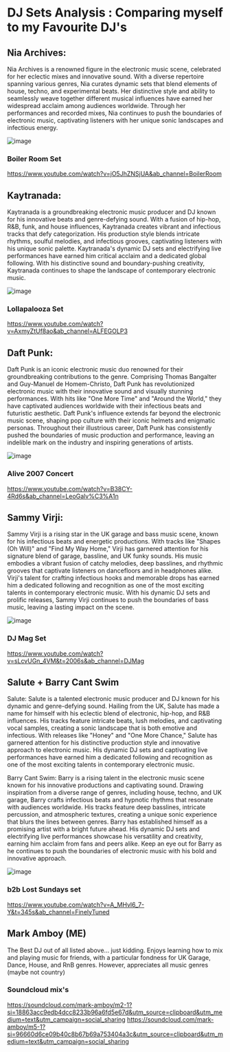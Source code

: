 # DJ Sets Analysis : Comparing myself to my Favourite DJ's
## Nia Archives: 
Nia Archives is a renowned figure in the electronic music scene, celebrated for her eclectic mixes and innovative sound. With a diverse repertoire spanning various genres, Nia  curates dynamic sets that blend elements of house, techno, and experimental beats. Her distinctive style and ability to seamlessly weave together different musical influences have earned her widespread acclaim among audiences worldwide. Through her performances and recorded mixes, Nia continues to push the boundaries of electronic music, captivating listeners with her unique sonic landscapes and infectious energy.

![image](https://github.com/amboym/DJset/assets/162647158/619d578e-3f73-4a86-bb23-db5f74a85b58)



### Boiler Room Set
https://www.youtube.com/watch?v=jO5JhZNSjUA&ab_channel=BoilerRoom

## Kaytranada: 
Kaytranada is a groundbreaking electronic music producer and DJ known for his innovative beats and genre-defying sound. With a fusion of hip-hop, R&B, funk, and house influences, Kaytranada creates vibrant and infectious tracks that defy categorization. His production style blends intricate rhythms, soulful melodies, and infectious grooves, captivating listeners with his unique sonic palette. Kaytranada's dynamic DJ sets and electrifying live performances have earned him critical acclaim and a dedicated global following. With his distinctive sound and boundary-pushing creativity, Kaytranada continues to shape the landscape of contemporary electronic music.

![image](https://github.com/amboym/DJset/assets/162647158/41c7169d-eff5-4a9f-a4a3-882fd7346287)

### Lollapalooza Set
https://www.youtube.com/watch?v=AxmyZtUf8ao&ab_channel=ALFEGOLP3


## Daft Punk:
Daft Punk is an iconic electronic music duo renowned for their groundbreaking contributions to the genre. Comprising Thomas Bangalter and Guy-Manuel de Homem-Christo, Daft Punk has revolutionized electronic music with their innovative sound and visually stunning performances. With hits like "One More Time" and "Around the World," they have captivated audiences worldwide with their infectious beats and futuristic aesthetic. Daft Punk's influence extends far beyond the electronic music scene, shaping pop culture with their iconic helmets and enigmatic personas. Throughout their illustrious career, Daft Punk has consistently pushed the boundaries of music production and performance, leaving an indelible mark on the industry and inspiring generations of artists.

![image](https://github.com/amboym/DJset/assets/162647158/02dc8fd9-6935-4275-b6fa-d975bc760a55)

### Alive 2007 Concert
https://www.youtube.com/watch?v=B38CY-4Rd6s&ab_channel=LeoGalv%C3%A1n


## Sammy Virji:
Sammy Virji is a rising star in the UK garage and bass music scene, known for his infectious beats and energetic productions. With tracks like "Shapes (Oh Will)" and "Find My Way Home," Virji has garnered attention for his signature blend of garage, bassline, and UK funky sounds. His music embodies a vibrant fusion of catchy melodies, deep basslines, and rhythmic grooves that captivate listeners on dancefloors and in headphones alike. Virji's talent for crafting infectious hooks and memorable drops has earned him a dedicated following and recognition as one of the most exciting talents in contemporary electronic music. With his dynamic DJ sets and prolific releases, Sammy Virji continues to push the boundaries of bass music, leaving a lasting impact on the scene.

![image](https://github.com/amboym/DJset/assets/162647158/a3eb32a4-0e94-426f-80aa-fb3f35c60ce4)

### DJ Mag Set
https://www.youtube.com/watch?v=sLcvUGn_4VM&t=2006s&ab_channel=DJMag



## Salute + Barry Cant Swim

Salute:
Salute is a talented electronic music producer and DJ known for his dynamic and genre-defying sound. Hailing from the UK, Salute has made a name for himself with his eclectic blend of electronic, hip-hop, and R&B influences. His tracks feature intricate beats, lush melodies, and captivating vocal samples, creating a sonic landscape that is both emotive and infectious. With releases like "Honey" and "One More Chance," Salute has garnered attention for his distinctive production style and innovative approach to electronic music. His dynamic DJ sets and captivating live performances have earned him a dedicated following and recognition as one of the most exciting talents in contemporary electronic music.

Barry Cant Swim:
Barry is a rising talent in the electronic music scene known for his innovative productions and captivating sound. Drawing inspiration from a diverse range of genres, including house, techno, and UK garage, Barry crafts infectious beats and hypnotic rhythms that resonate with audiences worldwide. His tracks feature deep basslines, intricate percussion, and atmospheric textures, creating a unique sonic experience that blurs the lines between genres. Barry has established himself as a promising artist with a bright future ahead. His dynamic DJ sets and electrifying live performances showcase his versatility and creativity, earning him acclaim from fans and peers alike. Keep an eye out for Barry as he continues to push the boundaries of electronic music with his bold and innovative approach.

![image](https://github.com/amboym/DJset/assets/162647158/c1fe4789-d5ee-4b74-869b-5e5322778dd9)

### b2b Lost Sundays  set
https://www.youtube.com/watch?v=A_MHvl6_7-Y&t=345s&ab_channel=FinelyTuned



## Mark Amboy (ME)

The Best DJ out of all listed above... just kidding. Enjoys learning how to mix and playing music for friends, with a particular fondness for UK Garage, Dance, House, and RnB genres. However, appreciates all music genres (maybe not country)

### Soundcloud mix's
https://soundcloud.com/mark-amboy/m2-1?si=18863acc9edb4dcc8233b96a6fd5e67d&utm_source=clipboard&utm_medium=text&utm_campaign=social_sharing
https://soundcloud.com/mark-amboy/m5-1?si=96660d6ce09b40c8b67b69a753404a3c&utm_source=clipboard&utm_medium=text&utm_campaign=social_sharing

